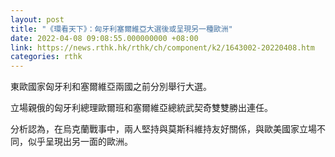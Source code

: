 ```yaml
---
layout: post
title: "《環看天下》：匈牙利塞爾維亞大選後或呈現另一種歐洲"
date: 2022-04-08 09:08:55.000000000 +08:00
link: https://news.rthk.hk/rthk/ch/component/k2/1643002-20220408.htm
categories: rthk
---
```


東歐國家匈牙利和塞爾維亞兩國之前分別舉行大選。

立場親俄的匈牙利總理歐爾班和塞爾維亞總統武契奇雙雙勝出連任。

分析認為，在烏克蘭戰事中，兩人堅持與莫斯科維持友好關係，與歐美國家立場不同，似乎呈現出另一面的歐洲。
